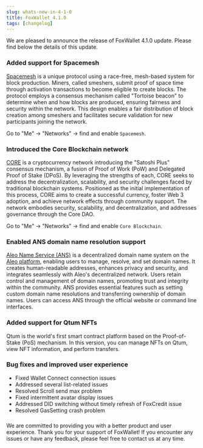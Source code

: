 ```yaml
---
slug: whats-new-in-4-1-0
title: FoxWallet 4.1.0
tags: [changelog]
---
```


We are pleased to announce the release of FoxWallet 4.1.0 update. Please find below the details of this update.
<!--truncate-->

### Added support for Spacemesh
[Spacemesh](https://spacemesh.io/) is a unique protocol using a race-free, mesh-based system for block production. Miners, called smeshers, submit proof of space time through activation transactions to become eligible to create blocks. The protocol employs a consensus mechanism called "Tortoise beacon" to determine when and how blocks are produced, ensuring fairness and security within the network. This design enables a fair distribution of block creation among smeshers and facilitates secure validation for new participants joining the network.  

Go to "Me" -> "Networks" -> find and enable `Spacemesh`.

### Introduced the Core Blockchain network
[CORE](https://coredao.org/) is a cryptocurrency network introducing the "Satoshi Plus" consensus mechanism, a fusion of Proof of Work (PoW) and Delegated Proof of Stake (DPoS). By leveraging the strengths of each, CORE seeks to address the decentralization, scalability, and security challenges faced by traditional blockchain systems. Positioned as the initial implementation of this process, CORE aims to create a successful currency, foster Web 3 adoption, and achieve network effects through community support. The network embodies security, scalability, and decentralization, and addresses governance through the Core DAO.  

Go to "Me" -> "Networks" -> find and enable `Core Blockchain`.

### Enabled ANS domain name resolution support
[Aleo Name Service (ANS)](https://aleonames.id/) is a decentralized domain name system on the [Aleo platform](https://aleo.org/), enabling users to manage, resolve, and set domain names. It creates human-readable addresses, enhances privacy and security, and integrates seamlessly with Aleo's decentralized network. Users retain control and management of domain names, promoting trust and integrity within the community. ANS provides essential features such as setting custom domain name resolutions and transferring ownership of domain names. Users can access ANS through the official website or command line interfaces.

### Added support for Qtum NFTs
Qtum is the world's first smart contract platform based on the Proof-of-Stake (PoS) mechanism. In this version, you can manage NFTs on Qtum, view NFT information, and perform transfers.

### Bug fixes and improved user experience
- Fixed Wallet Connect connection issues
- Addressed several list-related issues
- Resolved Scroll send max problem
- Fixed intermittent avatar display issues
- Addressed DID switching without timely refresh of FoxCredit issue
- Resolved GasSetting crash problem

### 
We are committed to providing you with a better product and user experience. Thank you for your support of FoxWallet! If you encounter any issues or have any feedback, please feel free to contact us at any time.